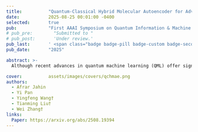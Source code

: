 ```yaml
---
title:          "Quantum-Classical Hybrid Molecular Autoencoder for Advancing Classical Decoding"
date:           2025-08-25 00:01:00 -0400
selected:       true
pub:            "First AAAI Symposium on Quantum Information & Machine Learning (QIML)"
# pub_pre:        "Submitted to "
# pub_post:       'Under review.'
pub_last:       ' <span class="badge badge-pill badge-custom badge-secondary">Conference</span>'
pub_date:       "2025"

abstract: >-
  Although recent advances in quantum machine learning (QML) offer significant potential for enhancing generative models, particularly in molecular design, many classical approaches still struggle to achieve high fidelity and validity. We propose a hybrid quantum–classical architecture for SMILES reconstruction that integrates quantum encoding with classical sequence modeling to improve quantum fidelity and classical similarity. Our approach achieves around 84% quantum fidelity and 60% classical reconstruction similarity, surpassing existing quantum baselines, and provides a promising foundation for quantum‑aware sequence models in molecular and drug discovery.

cover:          assets/images/covers/qchmae.png
authors:
  - Afrar Jahin
  - Yi Pan
  - Yingfeng Wang†
  - Tianming Liu†
  - Wei Zhang†
links:
  Paper: https://arxiv.org/abs/2508.19394
---
```

